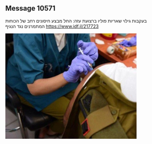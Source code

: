## Message 10571

בעקבות גילוי שאריות פוליו ברצועת עזה: 
החל מבצע חיסונים רחב של הכוחות המתמרנים נגד הנגיף
https://www.idf.il/217723

![Photo](./10571/10571_photo.jpg)
